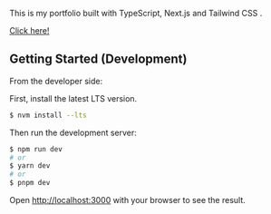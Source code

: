 This is my portfolio built with TypeScript, Next.js and Tailwind CSS .

<a href="https://portfolio-ken1009us.vercel.app/" target="_blank">Click here!</a>

## Getting Started (Development)

From the developer side:

First, install the latest LTS version.

```bash
$ nvm install --lts
```

Then run the development server:

```bash
$ npm run dev
# or
$ yarn dev
# or
$ pnpm dev
```

Open [http://localhost:3000](http://localhost:3000) with your browser to see the result.
